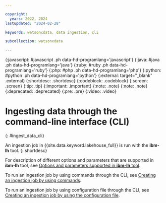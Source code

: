 ```yaml
---

copyright:
  years: 2022, 2024
lastupdated: "2024-02-28"

keywords: watsonxdata, data ingestion, cli

subcollection: watsonxdata

---
```


{:javascript: #javascript .ph data-hd-programlang='javascript'}
{:java: #java .ph data-hd-programlang='java'}
{:ruby: #ruby .ph data-hd-programlang='ruby'}
{:php: #php .ph data-hd-programlang='php'}
{:python: #python .ph data-hd-programlang='python'}
{:external: target="_blank" .external}
{:shortdesc: .shortdesc}
{:codeblock: .codeblock}
{:screen: .screen}
{:tip: .tip}
{:important: .important}
{:note: .note}
{:note: .note}
{:deprecated: .deprecated}
{:pre: .pre}
{:video: .video}


# Ingesting data through the command-line interface (CLI)
{: #ingest_data_cli}

An ingestion job in {{site.data.keyword.lakehouse_full}} is run with the **ibm-lh** tool.
{: shortdesc}

For description of different options and parameters that are supported in **ibm-lh** tool, see [Options and parameters supported in **ibm-lh** tool](watsonxdata?topic=watsonxdata-cli_commands).

To run an ingestion job by using commands through the CLI, see [Creating an ingestion job by using commands](watsonxdata?topic=watsonxdata-create_ingestioncli).

To run an ingestion job by using configuration file through the CLI, see [Creating an ingestion job by using the configuration file](watsonxdata?topic=watsonxdata-create_ingestconfig).
